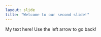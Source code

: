 ```yaml
---
layout: slide
title: "Welcome to our second slide!"
---
```

My text here!
Use the left arrow to go back!
